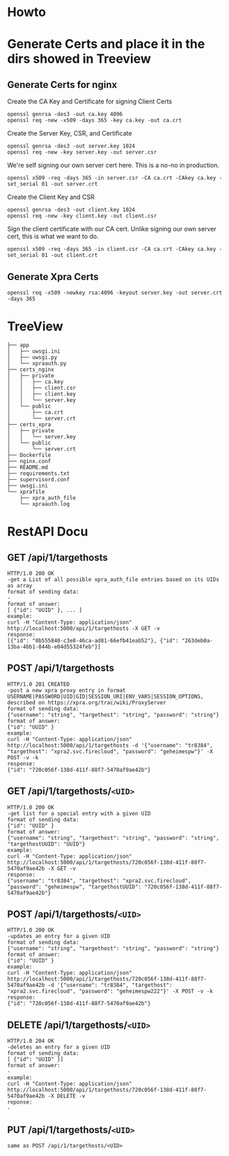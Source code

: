 # Howto

# Generate Certs and place it in the dirs showed in Treeview

## Generate Certs for nginx
Create the CA Key and Certificate for signing Client Certs
```
openssl genrsa -des3 -out ca.key 4096
openssl req -new -x509 -days 365 -key ca.key -out ca.crt
```

Create the Server Key, CSR, and Certificate
```
openssl genrsa -des3 -out server.key 1024
openssl req -new -key server.key -out server.csr
```

We're self signing our own server cert here.  This is a no-no in production.
```
openssl x509 -req -days 365 -in server.csr -CA ca.crt -CAkey ca.key -set_serial 01 -out server.crt
```

Create the Client Key and CSR
```
openssl genrsa -des3 -out client.key 1024
openssl req -new -key client.key -out client.csr
```

Sign the client certificate with our CA cert.  Unlike signing our own server cert, this is what we want to do.
```
openssl x509 -req -days 365 -in client.csr -CA ca.crt -CAkey ca.key -set_serial 01 -out client.crt
```

## Generate Xpra Certs
```
openssl req -x509 -newkey rsa:4096 -keyout server.key -out server.crt -days 365
```


# TreeView
```
├── app
│   ├── uwsgi.ini
│   ├── uwsgi.py
│   └── xpraauth.py
├── certs_nginx
│   ├── private
│   │   ├── ca.key
│   │   ├── client.csr
│   │   ├── client.key
│   │   └── server.key
│   └── public
│       ├── ca.crt
│       └── server.crt
├── certs_xpra
│   ├── private
│   │   └── server.key
│   └── public
│       └── server.crt
├── Dockerfile
├── nginx.conf
├── README.md
├── requirements.txt
├── supervisord.conf
├── uwsgi.ini
└── xprafile
    ├── xpra_auth_file
    └── xpraauth.log
```

# RestAPI Docu
## GET /api/1/targethosts
```
HTTP/1.0 200 OK
-get a List of all possible xpra_auth_file entries based on its UIDs as array
format of sending data:
-
format of answer:
[ {"id": "UUID" }, ... ]
example:
curl -H "Content-Type: application/json" http://localhost:5000/api/1/targethosts -X GET -v
response:
[{"id": "0b555840-c3e8-46ca-ad81-66efb41eab52"}, {"id": "263deb0a-13ba-4bb1-844b-e04d55324feb"}]
```

## POST /api/1/targethosts
```
HTTP/1.0 201 CREATED
-post a new xpra proxy entry in format USERNAME|PASSWORD|UID|GID|SESSION_URI|ENV_VARS|SESSION_OPTIONS, described on https://xpra.org/trac/wiki/ProxyServer
format of sending data:
{"username": "string", "targethost": "string", "password": "string"}
format of answer:
{"id": "UUID" }
example:
curl -H "Content-Type: application/json" http://localhost:5000/api/1/targethosts -d '{"username": "tr8384", "targethost": "xpra2.svc.firecloud", "password": "geheimespw"}' -X POST -v -k
response:
{"id": "720c056f-138d-411f-88f7-5470af9ae42b"}
```

## GET /api/1/targethosts/`<UID>`
```
HTTP/1.0 200 OK
-get list for a special entry with a given UID
format of sending data:
{"id": "UUID" }
format of answer:
{"username": "string", "targethost": "string", "password": "string", "targethostUUID": "UUID"}
example:
curl -H "Content-Type: application/json" http://localhost:5000/api/1/targethosts/720c056f-138d-411f-88f7-5470af9ae42b -X GET -v
response:
{"username": "tr8384", "targethost": "xpra2.svc.firecloud", "password": "geheimespw", "targethostUUID": "720c056f-138d-411f-88f7-5470af9ae42b"}
```

## POST /api/1/targethosts/`<UID>`
```
HTTP/1.0 200 OK
-updates an entry for a given UID
format of sending data:
{"username": "string", "targethost": "string", "password": "string"}
format of answer:
{"id": "UUID" }
example:
curl -H "Content-Type: application/json" http://localhost:5000/api/1/targethosts/720c056f-138d-411f-88f7-5470af9ae42b -d '{"username": "tr8384", "targethost": "xpra2.svc.firecloud", "password": "geheimespw222"}' -X POST -v -k
response:
{"id": "720c056f-138d-411f-88f7-5470af9ae42b"}
```

## DELETE /api/1/targethosts/`<UID>`
```
HTTP/1.0 204 OK
-deletes an entry for a given UID
format of sending data:
[ {"id": "UUID" }]
format of answer:
-
example:
curl -H "Content-Type: application/json" http://localhost:5000/api/1/targethosts/720c056f-138d-411f-88f7-5470af9ae42b -X DELETE -v
reponse:
-
```

## PUT /api/1/targethosts/`<UID>`
```
same as POST /api/1/targethosts/<UID>
```


